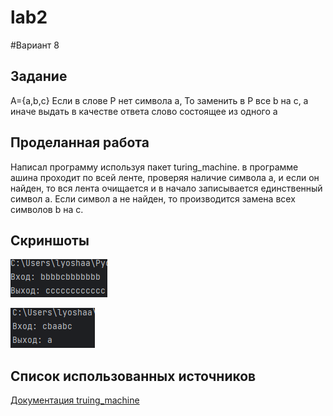 # lab2  

#Вариант 8  

## Задание
A={a,b,c} Если в слове P нет символа a, То заменить в P все b на c, а иначе выдать в качестве ответа слово состоящее из одного a  

## Проделанная работа

Написал программу используя пакет turing_machine. в программе ашина проходит по всей ленте, проверяя наличие символа a, и если он найден, то вся лента очищается и в начало записывается единственный символ a. Если символ a не найден, то производится замена всех символов b на c.

## Скриншоты

![результат1 lab2](blank1.png)  


![результат2 lab2](blank2.png)  

## Список использованных источников

[Документация truing_machine]([https://evil-teacher.on.fleek.co/prog_pm/lab07/](https://github.com/dimazest/turing_machine/blob/master/Turing%20machine.ipynb))
